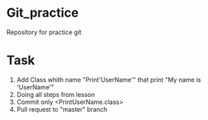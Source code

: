 # Git_practice
Repository for practice git
# Task
1. Add Class whith name "Print'UserName'" that print "My name is 'UserName'"
2. Doing all steps from lesson
3. Commit only <PrintUserName.class>
4. Pull request to "master" branch
